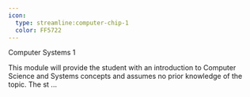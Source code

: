 ```yaml
---
icon:
  type: streamline:computer-chip-1
  color: FF5722
---
```

Computer Systems 1

This module will provide the student with an introduction to Computer Science and Systems concepts and assumes no prior knowledge of the topic. The st ... 
